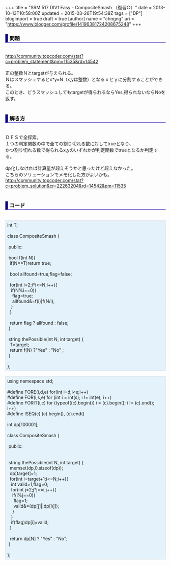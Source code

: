 +++
title = "SRM 517 DIV1 Easy - CompositeSmash （復習○）"
date = 2013-10-13T10:58:00Z
updated = 2015-03-26T19:54:38Z
tags = ["DP"]
blogimport = true
draft = true
[author]
	name = "chngng"
	uri = "https://www.blogger.com/profile/14196381724208675248"
+++

<div dir="ltr" style="text-align: left;" trbidi="on"><h3 style="border-bottom: 2px solid slateblue; border-left: 8px solid navy; color: black; padding: 0px 0px 1px 5px;">問題 </h3><br /><a href="http://community.topcoder.com/stat?c=problem_statement&amp;pm=11535&amp;rd=14542" target="_blank">http://community.topcoder.com/stat?c=problem_statement&amp;pm=11535&amp;rd=14542</a><br /><br />正の整数Ｎとtargetが与えられる。<br />Ｎはスマッシュするとx*y=N（x,yは整数）となるｘとｙに分割することができる。<br />このとき、どうスマッシュしてもtargetが得られるならYes,得られないならNoを返す。<br /><br /><h3 style="border-bottom: 2px solid slateblue; border-left: 8px solid navy; color: black; padding: 0px 0px 1px 5px;">解き方 </h3><br />ＤＦＳで全探索。<br />１つの判定関数の中で全ての割り切れる数に対してtrueとなり、<br />かつ割り切れる数で得られるx,yのいずれかが判定関数でtrueとなるか判定する。<br /><br />dp化しなければ計算量が超えそうかと思ったけど超えなかった。<br />こちらのソリューションでメモ化した方がよいかも。<br /><a href="http://community.topcoder.com/stat?c=problem_solution&amp;cr=22263204&amp;rd=14542&amp;pm=11535" target="_blank">http://community.topcoder.com/stat?c=problem_solution&amp;cr=22263204&amp;rd=14542&amp;pm=11535</a><br /><br /><h3 style="border-bottom: 2px solid slateblue; border-left: 8px solid navy; color: black; padding: 0px 0px 1px 5px;">コード </h3><br /><div style="background-color: #e3f2fb; border: 1px dotted #CCCCCC; padding: 5px;">int T;<br /><br />class CompositeSmash {<br /><br /><span class="Apple-tab-span" style="white-space: pre;"> </span>public:<br /><br /><span class="Apple-tab-span" style="white-space: pre;"> </span>bool f(int N){<br /><span class="Apple-tab-span" style="white-space: pre;">  </span>if(N==T)return true;<br /><br /><span class="Apple-tab-span" style="white-space: pre;">  </span>bool allfound=true,flag=false;<br /><br /><span class="Apple-tab-span" style="white-space: pre;">  </span>for(int i=2;i*i&lt;=N;i++){<br /><span class="Apple-tab-span" style="white-space: pre;">   </span>if(N%i==0){<br /><span class="Apple-tab-span" style="white-space: pre;">    </span>flag=true;<br /><span class="Apple-tab-span" style="white-space: pre;">    </span>allfound&amp;=f(i)|f(N/i);<br /><span class="Apple-tab-span" style="white-space: pre;">   </span>}<br /><span class="Apple-tab-span" style="white-space: pre;">  </span>}<br /><br /><span class="Apple-tab-span" style="white-space: pre;">  </span>return flag ? allfound : false;<br /><span class="Apple-tab-span" style="white-space: pre;"> </span>}<br /><br /><span class="Apple-tab-span" style="white-space: pre;"> </span>string thePossible(int N, int target) {<br /><span class="Apple-tab-span" style="white-space: pre;">  </span>T=target;<br /><span class="Apple-tab-span" style="white-space: pre;">  </span>return f(N) ?"Yes" : "No" ;<br /><span class="Apple-tab-span" style="white-space: pre;"> </span>}<br /><br />};</div><br /><div style="background-color: #e3f2fb; border: 1px dotted #CCCCCC; padding: 5px;">using namespace std;<br /><br />#define FORE(i,d,e) for(int i=d;i&lt;e;i++)<br />#define FOR(i,s,e) for (int i = int(s); i != int(e); i++)<br />#define FORIT(i,c) for (typeof((c).begin()) i = (c).begin(); i != (c).end(); i++)<br />#define ISEQ(c) (c).begin(), (c).end()<br /><br />int dp[100001];<br /><br />class CompositeSmash {<br /><br /><span class="Apple-tab-span" style="white-space: pre;"> </span>public:<br /><br /><br /><span class="Apple-tab-span" style="white-space: pre;"> </span>string thePossible(int N, int target) {<br /><span class="Apple-tab-span" style="white-space: pre;">  </span>memset(dp,0,sizeof(dp));<br /><span class="Apple-tab-span" style="white-space: pre;">  </span>dp[target]=1;<br /><span class="Apple-tab-span" style="white-space: pre;">  </span>for(int i=target+1;i&lt;=N;i++){<br /><span class="Apple-tab-span" style="white-space: pre;">   </span>int valid=1,flag=0;<br /><span class="Apple-tab-span" style="white-space: pre;">   </span>for(int j=2;j*j&lt;=i;j++){<br /><span class="Apple-tab-span" style="white-space: pre;">    </span>if(i%j==0){<br /><span class="Apple-tab-span" style="white-space: pre;">     </span>flag=1;<br /><span class="Apple-tab-span" style="white-space: pre;">     </span>valid&amp;=(dp[j]||dp[i/j]);<br /><span class="Apple-tab-span" style="white-space: pre;">    </span>}<br /><span class="Apple-tab-span" style="white-space: pre;">   </span>}<br /><span class="Apple-tab-span" style="white-space: pre;">   </span>if(flag)dp[i]=valid;<br /><span class="Apple-tab-span" style="white-space: pre;">  </span>}<br /><br /><span class="Apple-tab-span" style="white-space: pre;">  </span>return dp[N] ? "Yes" : "No";<br /><span class="Apple-tab-span" style="white-space: pre;"> </span>}<br /><br />};</div></div>
